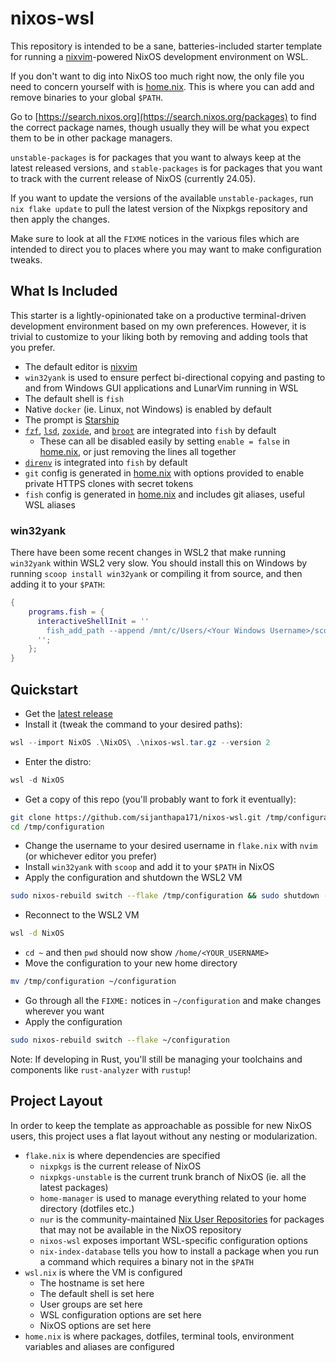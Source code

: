 # nixos-wsl

This repository is intended to be a sane, batteries-included starter template
for running a [nixvim](https://github.com/sijanthapa171/nixvim)-powered NixOS
development environment on WSL.

If you don't want to dig into NixOS too much right now, the only file you need
to concern yourself with is [home.nix](home.nix). This is where you can add and
remove binaries to your global `$PATH`.

Go to [https://search.nixos.org](https://search.nixos.org/packages) to find the
correct package names, though usually they will be what you expect them to be
in other package managers.

`unstable-packages` is for packages that you want to always keep at the latest
released versions, and `stable-packages` is for packages that you want to track
with the current release of NixOS (currently 24.05).

If you want to update the versions of the available `unstable-packages`, run
`nix flake update` to pull the latest version of the Nixpkgs repository and
then apply the changes.

Make sure to look at all the `FIXME` notices in the various files which are
intended to direct you to places where you may want to make configuration
tweaks.

## What Is Included

This starter is a lightly-opinionated take on a productive terminal-driven
development environment based on my own preferences. However, it is trivial to
customize to your liking both by removing and adding tools that you prefer.

- The default editor is [nixvim](https://github.com/sijanthapa171/nixvim)
- `win32yank` is used to ensure perfect bi-directional copying and pasting to
  and from Windows GUI applications and LunarVim running in WSL
- The default shell is `fish`
- Native `docker` (ie. Linux, not Windows) is enabled by default
- The prompt is [Starship](https://starship.rs/)
- [`fzf`](https://github.com/junegunn/fzf),
  [`lsd`](https://github.com/lsd-rs/lsd),
  [`zoxide`](https://github.com/ajeetdsouza/zoxide), and
  [`broot`](https://github.com/Canop/broot) are integrated into `fish` by
  default
  - These can all be disabled easily by setting `enable = false` in
    [home.nix](home.nix), or just removing the lines all together
- [`direnv`](https://github.com/direnv/direnv) is integrated into `fish` by
  default
- `git` config is generated in [home.nix](home.nix) with options provided to
  enable private HTTPS clones with secret tokens
- `fish` config is generated in [home.nix](home.nix) and includes git aliases,
  useful WSL aliases

### win32yank

There have been some recent changes in WSL2 that make running `win32yank`
within WSL2 very slow. You should install this on Windows by running `scoop
install win32yank` or compiling it from source, and then adding it to your `$PATH`:

```nix
{
    programs.fish = {
      interactiveShellInit = ''
        fish_add_path --append /mnt/c/Users/<Your Windows Username>/scoop/apps/win32yank/0.1.1
      '';
    };
}
```

## Quickstart


- Get the [latest
  release](https://github.com/sijanthapa171/nixos-wsl.git)
- Install it (tweak the command to your desired paths):

```powershell
wsl --import NixOS .\NixOS\ .\nixos-wsl.tar.gz --version 2
```

- Enter the distro:

```powershell
wsl -d NixOS
```

- Get a copy of this repo (you'll probably want to fork it eventually):

```bash
git clone https://github.com/sijanthapa171/nixos-wsl.git /tmp/configuration
cd /tmp/configuration
```

- Change the username to your desired username in `flake.nix` with `nvim` (or
  whichever editor you prefer)
- Install `win32yank` with `scoop` and add it to your `$PATH` in NixOS
- Apply the configuration and shutdown the WSL2 VM

```bash
sudo nixos-rebuild switch --flake /tmp/configuration && sudo shutdown -h now
```

- Reconnect to the WSL2 VM

```bash
wsl -d NixOS
```

- `cd ~` and then `pwd` should now show `/home/<YOUR_USERNAME>`
- Move the configuration to your new home directory

```bash
mv /tmp/configuration ~/configuration
```

- Go through all the `FIXME:` notices in `~/configuration` and make changes
  wherever you want
- Apply the configuration

```bash
sudo nixos-rebuild switch --flake ~/configuration
```

Note: If developing in Rust, you'll still be managing your toolchains and
components like `rust-analyzer` with `rustup`!

## Project Layout

In order to keep the template as approachable as possible for new NixOS users,
this project uses a flat layout without any nesting or modularization.

- `flake.nix` is where dependencies are specified
  - `nixpkgs` is the current release of NixOS
  - `nixpkgs-unstable` is the current trunk branch of NixOS (ie. all the
    latest packages)
  - `home-manager` is used to manage everything related to your home
    directory (dotfiles etc.)
  - `nur` is the community-maintained [Nix User
    Repositories](https://nur.nix-community.org/) for packages that may not
    be available in the NixOS repository
  - `nixos-wsl` exposes important WSL-specific configuration options
  - `nix-index-database` tells you how to install a package when you run a
    command which requires a binary not in the `$PATH`
- `wsl.nix` is where the VM is configured
  - The hostname is set here
  - The default shell is set here
  - User groups are set here
  - WSL configuration options are set here
  - NixOS options are set here
- `home.nix` is where packages, dotfiles, terminal tools, environment variables
  and aliases are configured
